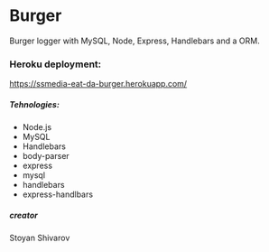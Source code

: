 # Burger
 Burger logger with MySQL, Node, Express, Handlebars and a ORM.


### Heroku deployment:
 https://ssmedia-eat-da-burger.herokuapp.com/











##### Tehnologies:

* Node.js
* MySQL
* Handlebars 
* body-parser 
* express 
* mysql 
* handlebars 
* express-handlbars


 ##### creator
 Stoyan Shivarov
